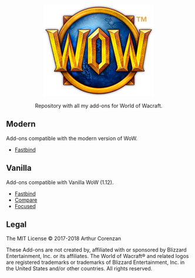 <p align="center"><img src="wow.png" height="250" width="300"></p>
<p align="center">Repository with all my add-ons for World of Wacraft.</p>

## Modern

Add-ons compatible with the modern version of WoW.

- [Fastbind](https://github.com/haggen/wow/tree/master/modern/Fastbind)

## Vanilla

Add-ons compatible with Vanilla WoW (1.12).

- [Fastbind](https://github.com/haggen/wow/tree/master/vanilla/Fastbind/)
- [Compare](https://github.com/haggen/wow/tree/master/vanilla/Compare/)
- [Focused](https://github.com/haggen/wow/tree/master/vanilla/Focused/)

## Legal

The MIT License © 2017-2018 Arthur Corenzan

These Add-ons are not created by, affiliated with or sponsored by Blizzard Entertainment, Inc. or its affiliates. The World of Wacraft® and related logos are registered trademarks or trademarks of Blizzard Entertainment, Inc. in the United States and/or other countries. All rights reserved.